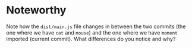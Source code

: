 # Noteworthy

Note how the `dist/main.js` file changes in between the two commits (the one where we have `cat` and `mouse`) and the one where we have `moment` imported (current commit). What differences do you notice and why?
